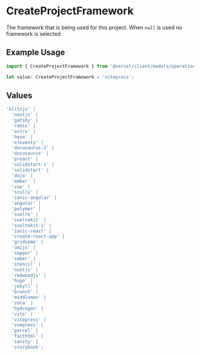 # CreateProjectFramework

The framework that is being used for this project. When `null` is used no framework is selected

## Example Usage

```typescript
import { CreateProjectFramework } from '@vercel/client/models/operations';

let value: CreateProjectFramework = 'vitepress';
```

## Values

```typescript
'blitzjs' |
  'nextjs' |
  'gatsby' |
  'remix' |
  'astro' |
  'hexo' |
  'eleventy' |
  'docusaurus-2' |
  'docusaurus' |
  'preact' |
  'solidstart-1' |
  'solidstart' |
  'dojo' |
  'ember' |
  'vue' |
  'scully' |
  'ionic-angular' |
  'angular' |
  'polymer' |
  'svelte' |
  'sveltekit' |
  'sveltekit-1' |
  'ionic-react' |
  'create-react-app' |
  'gridsome' |
  'umijs' |
  'sapper' |
  'saber' |
  'stencil' |
  'nuxtjs' |
  'redwoodjs' |
  'hugo' |
  'jekyll' |
  'brunch' |
  'middleman' |
  'zola' |
  'hydrogen' |
  'vite' |
  'vitepress' |
  'vuepress' |
  'parcel' |
  'fasthtml' |
  'sanity' |
  'storybook';
```
